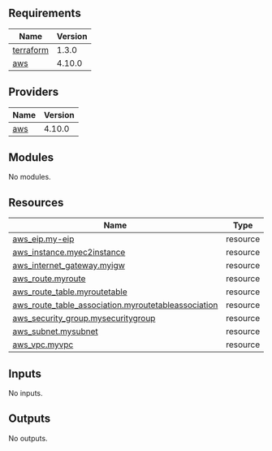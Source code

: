 <!-- BEGIN_TF_DOCS -->
## Requirements

| Name | Version |
|------|---------|
| <a name="requirement_terraform"></a> [terraform](#requirement\_terraform) | 1.3.0 |
| <a name="requirement_aws"></a> [aws](#requirement\_aws) | 4.10.0 |

## Providers

| Name | Version |
|------|---------|
| <a name="provider_aws"></a> [aws](#provider\_aws) | 4.10.0 |

## Modules

No modules.

## Resources

| Name | Type |
|------|------|
| [aws_eip.my-eip](https://registry.terraform.io/providers/hashicorp/aws/4.10.0/docs/resources/eip) | resource |
| [aws_instance.myec2instance](https://registry.terraform.io/providers/hashicorp/aws/4.10.0/docs/resources/instance) | resource |
| [aws_internet_gateway.myigw](https://registry.terraform.io/providers/hashicorp/aws/4.10.0/docs/resources/internet_gateway) | resource |
| [aws_route.myroute](https://registry.terraform.io/providers/hashicorp/aws/4.10.0/docs/resources/route) | resource |
| [aws_route_table.myroutetable](https://registry.terraform.io/providers/hashicorp/aws/4.10.0/docs/resources/route_table) | resource |
| [aws_route_table_association.myroutetableassociation](https://registry.terraform.io/providers/hashicorp/aws/4.10.0/docs/resources/route_table_association) | resource |
| [aws_security_group.mysecuritygroup](https://registry.terraform.io/providers/hashicorp/aws/4.10.0/docs/resources/security_group) | resource |
| [aws_subnet.mysubnet](https://registry.terraform.io/providers/hashicorp/aws/4.10.0/docs/resources/subnet) | resource |
| [aws_vpc.myvpc](https://registry.terraform.io/providers/hashicorp/aws/4.10.0/docs/resources/vpc) | resource |

## Inputs

No inputs.

## Outputs

No outputs.
<!-- END_TF_DOCS -->
